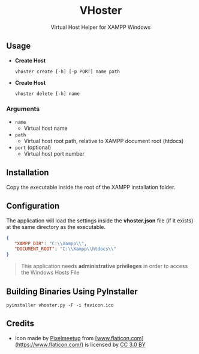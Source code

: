 <h1 align="center">VHoster</h1>
<p align="center">Virtual Host Helper for XAMPP Windows</p>


## Usage


- **Create Host**

   ```
   vhoster create [-h] [-p PORT] name path
   ```

- **Create Host**

   ```
   vhoster delete [-h] name
   ```

### Arguments

- `name`
  - Virtual host name
- `path`
  - Virtual host root path, relative to XAMPP document root (htdocs)
- `port` (optional)
  - Virtual host port number


## Installation

Copy the executable inside the root of the XAMPP installation folder.


## Configuration

The application will load the settings inside the **vhoster.json** file (if it exists) at the same directory as the executable.

```json
{
   "XAMPP_DIR": "C:\\Xampp\\",
   "DOCUMENT_ROOT": "C:\\Xampp\\htdocs\\"
}
```


> This application needs **administrative privileges** in order to access the Windows Hosts File


## Building Binaries Using PyInstaller

```
pyinstaller vhoster.py -F -i favicon.ico
```


## Credits

- Icon made by [Pixelmeetup](https://www.flaticon.com/authors/pixelmeetup) from [www.flaticon.com](https://www.flaticon.com/) is licensed by [CC 3.0 BY](http://creativecommons.org/licenses/by/3.0/)
